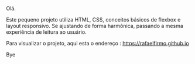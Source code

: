 Olá.

Este pequeno projeto utiliza HTML, CSS, conceitos básicos de flexbox e layout responsivo. Se ajustando de forma harmônica, passando a mesma experiência de leitura ao usuário.

Para visualizar o projeto, aqui esta o endereço : https://rafaelfirmo.github.io

Bye
